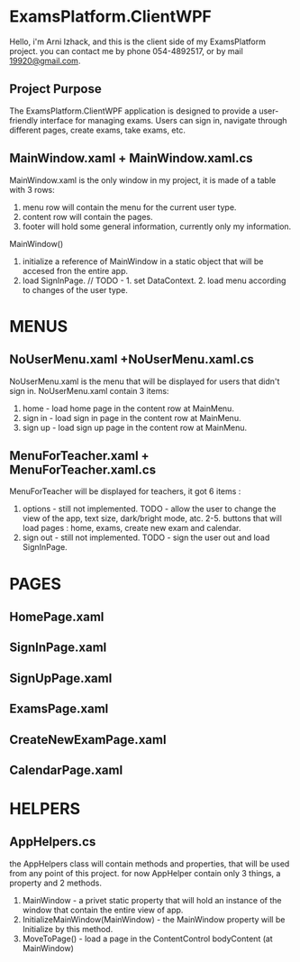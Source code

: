 # ExamsPlatform.ClientWPF
Hello, i'm Arni Izhack, and this is the client side of my ExamsPlatform project.
you can contact me by phone 054-4892517, or by mail 19920@gmail.com.

## Project Purpose
The ExamsPlatform.ClientWPF application is designed to provide a user-friendly interface for managing exams. Users can sign in, navigate through different
pages, create exams, take exams, etc.

## MainWindow.xaml + MainWindow.xaml.cs
MainWindow.xaml is the only window in my project, it is made of a table with 3 rows:
1. menu row will contain the menu for the current user type.
2. content row will contain the pages.
3. footer will hold some general information, currently only my information.

MainWindow()
1. initialize a reference of MainWindow in a static object that will be accesed fron the entire app. 
2. load SignInPage.
//  TODO - 1. set DataContext. 2. load menu according to changes of the user type.

# MENUS

## NoUserMenu.xaml +NoUserMenu.xaml.cs
NoUserMenu.xaml is the menu that will be displayed for users that didn't sign in.
NoUserMenu.xaml contain 3 items:
1. home - load home page in the content row at MainMenu.
2. sign in - load sign in page in the content row at MainMenu.
3. sign up - load sign up page in the content row at MainMenu.

## MenuForTeacher.xaml + MenuForTeacher.xaml.cs
MenuForTeacher will be displayed for teachers, it got 6 items :
1. options - still not implemented. TODO - allow the user to change the view of the app, text size, dark/bright mode, atc.
2-5. buttons that will load pages : home, exams, create new exam and calendar.
6. sign out - still not implemented. TODO - sign the user out and load SignInPage.

# PAGES

## HomePage.xaml

## SignInPage.xaml

## SignUpPage.xaml

## ExamsPage.xaml

## CreateNewExamPage.xaml

## CalendarPage.xaml

# HELPERS

## AppHelpers.cs
the AppHelpers class will contain methods and properties, that will be used from any point of this project.
for now AppHelper contain only 3 things, a property and 2 methods.
1. MainWindow - a privet static property that will hold an instance of the window that contain the entire view of app.
2. InitializeMainWindow(MainWindow) - the MainWindow property will be Initialize by this method.
3. MoveToPage<Page>() - load a page in the ContentControl bodyContent (at MainWindow)
